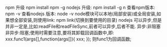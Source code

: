npm 升级
npm install npm -g
nodejs 升级:
npm install -g n
查看npm版本:
npm -v
查看nodejs 版本:
node -v
node模块可以本地(局部安装)或全局安装,如果想全部安装,则使用link:
npm link(切换到要使用的目录)
nodejs 可以异步,但是并非一定是,比如:readFile和readFileSync,前者可以异步,后者不能.
异步:非阻塞
非异步:阻塞;使用时需要注意,要将其卸载回调函数中,即:
xxx.func1(args[],function(args[]){
    xxx;
});
则func1为回调函数;
